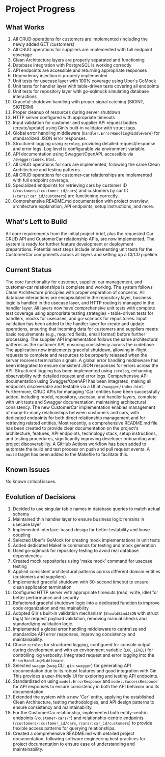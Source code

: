 # Project Progress

## What Works
1. All CRUD operations for customers are implemented (including the newly added GET /customers)
2. All CRUD operations for suppliers are implemented with full endpoint coverage
3. Clean Architecture layers are properly separated and functioning
4. Database integration with PostgreSQL is working correctly
5. API endpoints are accessible and returning appropriate responses
6. Dependency injection is properly implemented
7. Unit tests for usecase layer with 100% coverage using Uber's GoMock
8. Unit tests for handler layer with table-driven tests covering all endpoints
9. Unit tests for repository layer with go-sqlmock simulating database interactions
10. Graceful shutdown handling with proper signal catching (SIGINT, SIGTERM)
11. Proper cleanup of resources during server shutdown
12. HTTP server configured with appropriate timeouts
13. Input validation for customer and supplier API request bodies (create/update) using Gin's built-in validator with struct tags.
14. Global error handling middleware (`handler.ErrorHandlingMiddleware`) for standardized JSON error responses.
15. Structured logging using `zerolog`, providing detailed request/response and error logs. Log level is configurable via environment variable.
16. API documentation using Swagger/OpenAPI, accessible via `/swagger/index.html`.
17. All CRUD operations for cars are implemented, following the same Clean Architecture and testing patterns.
18. All CRUD operations for customer-car relationships are implemented with full endpoint coverage.
19. Specialized endpoints for retrieving cars by customer ID (`/customers/:customer_id/cars`) and customers by car ID (`/cars/:car_id/customers`) are functioning correctly.
20. Comprehensive README.md documentation with project overview, architecture explanation, API endpoints, setup instructions, and more.

## What's Left to Build
All core requirements from the initial project brief, plus the requested Car CRUD API and CustomerCar relationship APIs, are now implemented. The system is ready for further feature development or deployment preparations. Potential next steps include implementing unit tests for the CustomerCar components across all layers and setting up a CI/CD pipeline.

## Current Status
The core functionality for customer, supplier, car management, and customer-car relationships is complete and working. The system follows Clean Architecture principles with proper separation of concerns. All database interactions are encapsulated in the repository layer, business logic is handled in the usecase layer, and HTTP routing is managed in the handler layer. All layers now have comprehensive unit tests with complete test coverage using appropriate testing strategies - table-driven tests for handlers, mocks for usecases, and go-sqlmock for repositories. Input validation has been added to the handler layer for create and update operations, ensuring that incoming data for customers and suppliers meets basic requirements (e.g., required fields, email format) before further processing. The supplier API implementation follows the same architectural patterns as the customer API, ensuring consistency across the codebase. The application now implements graceful shutdown, allowing in-flight requests to complete and resources to be properly released when the server receives termination signals. A global error handling middleware has been integrated to ensure consistent JSON responses for errors across the API. Structured logging has been implemented using `zerolog`, enhancing observability with detailed request and error logs. Comprehensive API documentation using Swagger/OpenAPI has been integrated, making all endpoints discoverable and testable via a UI at `/swagger/index.html`. Furthermore, CRUD APIs for managing 'Car' entities have been successfully added, including model, repository, usecase, and handler layers, complete with unit tests and Swagger documentation, maintaining architectural consistency. The new CustomerCar implementation enables management of many-to-many relationships between customers and cars, with dedicated endpoints for both direct relationship management and for retrieving related entities. Most recently, a comprehensive README.md file has been created to provide clear documentation on the project's architecture, features, API endpoints, technology stack, setup instructions, and testing procedures, significantly improving developer onboarding and project discoverability. A GitHub Actions workflow has been added to automate the build and test process on push and pull request events. A `build` target has been added to the Makefile to facilitate this.

## Known Issues
No known critical issues.

## Evolution of Decisions
1. Decided to use singular table names in database queries to match actual schema
2. Maintained thin handler layer to ensure business logic remains in usecase layer
3. Implemented interface-based design for better testability and loose coupling
4. Selected Uber's GoMock for creating mock implementations in unit tests
5. Added dedicated Makefile commands for testing and mock generation
6. Used go-sqlmock for repository testing to avoid real database dependencies
7. Created mock repositories using 'make mock' command for usecase testing
8. Applied consistent architectural patterns across different domain entities (customers and suppliers)
9. Implemented graceful shutdown with 30-second timeout to ensure clean application termination
10. Configured HTTP server with appropriate timeouts (read, write, idle) for better performance and security
11. Refactored graceful shutdown logic into a dedicated function to improve code organization and maintainability
12. Adopted Gin's built-in validation mechanism (`ShouldBindJSON` with struct tags) for request payload validation, removing manual checks and standardizing validation logic.
13. Implemented a global error handling middleware to centralize and standardize API error responses, improving consistency and maintainability.
14. Chose `zerolog` for structured logging, configured for console output during development and with an environment variable (`LOG_LEVEL`) for controlling log verbosity. Integrated request and error logging into the `ErrorHandlingMiddleware`.
15. Selected `swaggo` (`swag` CLI, `gin-swagger`) for generating API documentation due to its robust features and good integration with Gin. This provides a user-friendly UI for exploring and testing API endpoints.
16. Standardized on using `model.ErrorResponse` and `model.SuccessResponse` for API responses to ensure consistency in both the API behavior and its documentation.
17. Extended the system with a new 'Car' entity, applying the established Clean Architecture, testing methodologies, and API design patterns to ensure consistency and maintainability.
18. For the CustomerCar relationship, implemented both entity-centric endpoints (`/customer-cars/*`) and relationship-centric endpoints (`/customers/:customer_id/cars`, `/cars/:car_id/customers`) to provide flexible access patterns for querying relationships.
19. Created a comprehensive README.md with detailed project documentation, following software engineering best practices for project documentation to ensure ease of understanding and maintainability.
